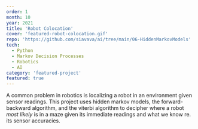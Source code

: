 ```yaml
---
order: 1
month: 10
year: 2021
title: 'Robot Colocation'
cover: 'featured-robot-colocation.gif'
repo: 'https://github.com/siavava/ai/tree/main/06-HiddenMarkovModels'
tech:
  - Python
  - Markov Decision Processes
  - Robotics
  - AI
category: 'featured-project'
featured: true
---
```


A common problem in robotics is localizing a robot in an environment
given sensor readings. This project uses hidden markov models,
the forward-backward algorithm, and the viterbi algorithm
to decipher where a robot _most likely_ is in
a maze given its immediate readings and what we know re. its sensor accuracies.
